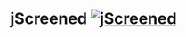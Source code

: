 # jScreened [![jScreened](https://circleci.com/gh/KSchaap1994/jScreened.svg?style=svg)](https://circleci.com/gh/KSchaap1994/jScreened)

